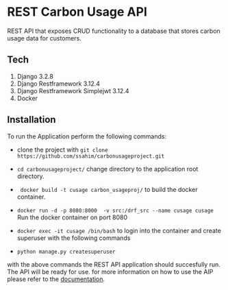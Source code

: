 # REST Carbon Usage API
REST API that exposes CRUD functionality to a database that stores carbon usage data for customers.


## Tech
1. Django 3.2.8
2. Django Restframework 3.12.4
3. Django Restframework Simplejwt 3.12.4
4. Docker
 

## Installation

To run the Application perform the following commands: 

* clone the project with  `git clone https://github.com/ssahim/carbonusageproject.git`
* `cd carbonusageproject/` change directory to the application root directory.

* ` docker build -t cusage carbon_usageproj/` to build the docker container.
* ` docker run -d -p 8080:8000  -v src:/drf_src --name cusage cusage `  Run the docker container on port 8080
* `docker exec -it cusage /bin/bash` to login into the container and create superuser with the following commands 
*  `python manage.py createsuperuser` 

with the above commands the REST API application should succesfully run. The API will be ready for use. for more information on how to use the AIP please refer to the [documentation](https://github.com/ssahim/carbonusageproject/wiki). 